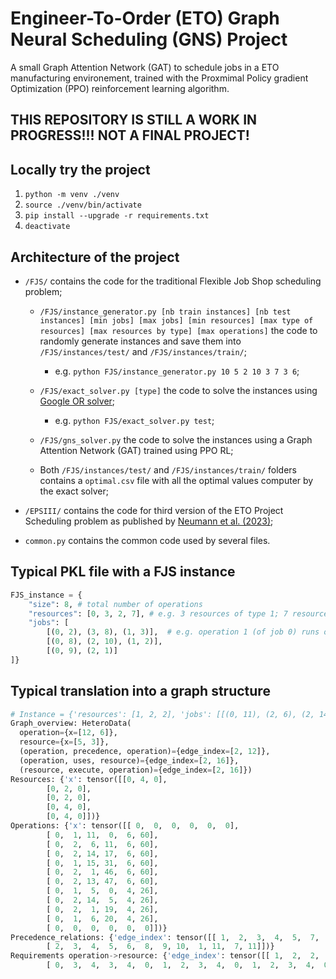 # Engineer-To-Order (ETO) Graph Neural Scheduling (GNS) Project

A small Graph Attention Network (GAT) to schedule jobs in a ETO manufacturing environement, trained with the Proxmimal Policy gradient Optimization (PPO) reinforcement learning algorithm.

## THIS REPOSITORY IS STILL A WORK IN PROGRESS!!! NOT A FINAL PROJECT!

## Locally try the project
1. `python -m venv ./venv`
2. `source ./venv/bin/activate`
3. `pip install --upgrade -r requirements.txt`
4. `deactivate`

## Architecture of the project
* `/FJS/` contains the code for the traditional Flexible Job Shop scheduling problem;
    * `/FJS/instance_generator.py [nb train instances] [nb test instances] [min jobs] [max jobs] [min resources] [max type of resources] [max resources by type] [max operations]` the code to randomly generate instances and save them into `/FJS/instances/test/` and `/FJS/instances/train/`;
        * e.g. `python FJS/instance_generator.py 10 5 2 10 3 7 3 6`;

    * `/FJS/exact_solver.py [type]` the code to solve the instances using [Google OR solver](https://developers.google.com/optimization);
        * e.g. `python FJS/exact_solver.py test`;

    * `/FJS/gns_solver.py` the code to solve the instances using a Graph Attention Network (GAT) trained using PPO RL;

    * Both `/FJS/instances/test/` and `/FJS/instances/train/` folders contains a `optimal.csv` file with all the optimal values computer by the exact solver; 

* `/EPSIII/` contains the code for third version of the ETO Project Scheduling problem as published by [Neumann et al. (2023)](https://doi.org/10.1016/j.ijpe.2023.109077); 

* `common.py` contains the common code used by several files.

## Typical PKL file with a FJS instance 
```python
FJS_instance = {
    "size": 8, # total number of operations
    "resources": [0, 3, 2, 7], # e.g. 3 resources of type 1; 7 resources of type 3
    "jobs": [  
        [(0, 2), (3, 8), (1, 3)],  # e.g. operation 1 (of job 0) runs on resource type 3 with a processing time of 8 
        [(0, 8), (2, 10), (1, 2)],  
        [(0, 9), (2, 1)]  
]}
```

## Typical translation into a graph structure 
```python
# Instance = {'resources': [1, 2, 2], 'jobs': [[(0, 11), (2, 6), (2, 14), (0, 15), (1, 1), (2, 13)], [(0, 5), (1, 14), (2, 1), (0, 6)]], 'size': 10, 'nb_res': 5}
Graph_overview: HeteroData(
  operation={x=[12, 6]},
  resource={x=[5, 3]},
  (operation, precedence, operation)={edge_index=[2, 12]},
  (operation, uses, resource)={edge_index=[2, 16]},
  (resource, execute, operation)={edge_index=[2, 16]})
Resources: {'x': tensor([[0, 4, 0],
        [0, 2, 0],
        [0, 2, 0],
        [0, 4, 0],
        [0, 4, 0]])}
Operations: {'x': tensor([[ 0,  0,  0,  0,  0,  0],
        [ 0,  1, 11,  0,  6, 60],
        [ 0,  2,  6, 11,  6, 60],
        [ 0,  2, 14, 17,  6, 60],
        [ 0,  1, 15, 31,  6, 60],
        [ 0,  2,  1, 46,  6, 60],
        [ 0,  2, 13, 47,  6, 60],
        [ 0,  1,  5,  0,  4, 26],
        [ 0,  2, 14,  5,  4, 26],
        [ 0,  2,  1, 19,  4, 26],
        [ 0,  1,  6, 20,  4, 26],
        [ 0,  0,  0,  0,  0,  0]])}
Precedence_relations: {'edge_index': tensor([[ 1,  2,  3,  4,  5,  7,  8,  9,  0,  6,  0, 10],
        [ 2,  3,  4,  5,  6,  8,  9, 10,  1, 11,  7, 11]])}
Requirements operation->resource: {'edge_index': tensor([[ 1,  2,  2,  3,  3,  4,  5,  5,  6,  6,  7,  8,  8,  9,  9, 10],
        [ 0,  3,  4,  3,  4,  0,  1,  2,  3,  4,  0,  1,  2,  3,  4,  0]])}
```